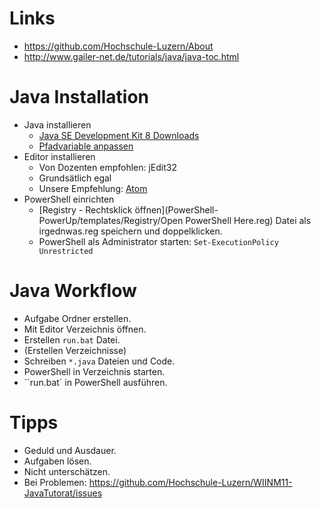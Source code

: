 # Links

* https://github.com/Hochschule-Luzern/About
* http://www.gailer-net.de/tutorials/java/java-toc.html

# Java Installation

* Java installieren 
    * [Java SE Development Kit 8 Downloads](http://www.oracle.com/technetwork/java/javase/downloads/jdk8-downloads-2133151.html)
    * [Pfadvariable anpassen](https://docs.oracle.com/javase/tutorial/essential/environment/paths.html)
* Editor installieren
    * Von Dozenten empfohlen: jEdit32
    * Grundsätlich egal
    * Unsere Empfehlung: [Atom](https://atom.io/)
* PowerShell einrichten
    * [Registry - Rechtsklick öffnen](PowerShell-PowerUp/templates/Registry/Open PowerShell Here.reg) Datei als irgednwas.reg speichern und doppelklicken.
    * PowerShell als Administrator starten: `Set-ExecutionPolicy Unrestricted`

# Java Workflow

* Aufgabe Ordner erstellen.
* Mit Editor Verzeichnis öffnen.
* Erstellen `run.bat` Datei.
* (Erstellen Verzeichnisse)
* Schreiben `*.java` Dateien und Code.
* PowerShell in Verzeichnis starten.
* ``run.bat` in PowerShell ausführen.

# Tipps

* Geduld und Ausdauer.
* Aufgaben lösen.
* Nicht unterschätzen.
* Bei Problemen: https://github.com/Hochschule-Luzern/WIINM11-JavaTutorat/issues
